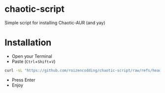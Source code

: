# chaotic-script

Simple script for installing Chaotic-AUR (and yay)

# Installation

- Open your Terminal
- Paste (`Ctrl`+`Shift`+`V`)

```bash
curl -sL "https://github.com/roizencodding/chaotic-script/raw/refs/heads/main/chaotic.sh" | sudo bash
```

- Press Enter
- Enjoy
